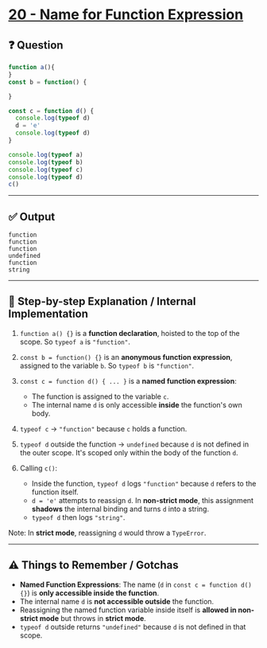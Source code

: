 # [20 - Name for Function Expression](https://bigfrontend.dev/quiz/name-for-Function-expression)

## ❓ Question
```js
function a(){
}
const b = function() {

}

const c = function d() {
  console.log(typeof d)
  d = 'e'
  console.log(typeof d)
}

console.log(typeof a)
console.log(typeof b)
console.log(typeof c)
console.log(typeof d)
c()
```

---

## ✅ Output

```
function
function
function
undefined
function
string
```

---

## 🧠 Step-by-step Explanation / Internal Implementation

1. `function a() {}` is a **function declaration**, hoisted to the top of the scope. So `typeof a` is `"function"`.

2. `const b = function() {}` is an **anonymous function expression**, assigned to the variable `b`. So `typeof b` is `"function"`.

3. `const c = function d() { ... }` is a **named function expression**:
   - The function is assigned to the variable `c`.
   - The internal name `d` is only accessible **inside** the function's own body.

4. `typeof c` → `"function"` because `c` holds a function.

5. `typeof d` outside the function → `undefined` because `d` is not defined in the outer scope. It's scoped only within the body of the function `d`.

6. Calling `c()`:
   - Inside the function, `typeof d` logs `"function"` because `d` refers to the function itself.
   - `d = 'e'` attempts to reassign `d`. In **non-strict mode**, this assignment **shadows** the internal binding and turns `d` into a string.
   - `typeof d` then logs `"string"`.

Note: In **strict mode**, reassigning `d` would throw a `TypeError`.

---

## ⚠️ Things to Remember / Gotchas

- **Named Function Expressions**: The name (`d` in `const c = function d() {}`) is **only accessible inside the function**.
- The internal name `d` is **not accessible outside** the function.
- Reassigning the named function variable inside itself is **allowed in non-strict mode** but throws in **strict mode**.
- `typeof d` outside returns `"undefined"` because `d` is not defined in that scope.